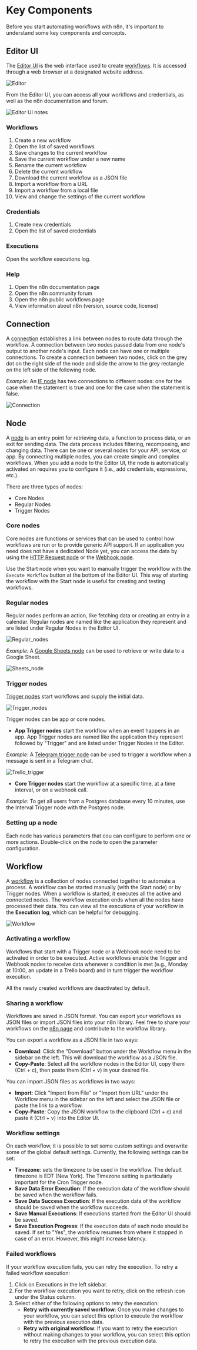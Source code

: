# Key Components

Before you start automating workflows with n8n, it's important to understand some key components and concepts.

## Editor UI

The [Editor UI](../reference/glossary.md#editor-ui) is the web interface used to create [workflows](#Workflow). It is accessed through a web browser at a designated website address.

![Editor](./images/Editor_UI.gif)

From the Editor UI, you can access all your workflows and credentials, as well as the n8n documentation and forum.

![Editor UI notes](./images/EditorUI_sidebar_notes.png)

### Workflows
1. Create a new workflow
2. Open the list of saved workflows
3. Save changes to the current workflow
4. Save the current workflow under a new name
5. Rename the current workflow
6. Delete the current workflow
7. Download the current workflow as a JSON file
8. Import a workflow from a URL
9. Import a workflow from a local file
10. View and change the settings of the current workflow

### Credentials
1. Create new credentials
2. Open the list of saved credentials

### Executions
Open the workflow executions log.

### Help
1. Open the n8n documentation page
2. Open the n8n community forum
3. Open the n8n public workflows page
4. View information about n8n (version, source code, license)

## Connection

A [connection](../reference/glossary.md#connection) establishes a link between nodes to route data through the workflow. A connection between two nodes passed data from one node's output to another node's input. Each node can have one or multiple connections. To create a connection between two nodes, click on the grey dot on the right side of the node and slide the arrow to the grey rectangle on the left side of the following node.  

*Example:* An [IF node](../nodes/nodes-library/core-nodes/If/README.md) has two connections to different nodes: one for the case when the statement is true and one for the case when the statement is false.

![Connection](./images/Connection_ifnode.gif)

## Node

A [node](../reference/glossary.md#node) is an entry point for retrieving data, a function to process data, or an exit for sending data. The data process includes filtering, recomposing, and changing data. There can be one or several nodes for your API, service, or app. By connecting multiple nodes, you can create simple and complex workflows. When you add a node to the Editor UI, the node is automatically activated an requires you to configure it (i.e., add credentials, expressions, etc.).

There are three types of nodes:

* Core Nodes
* Regular Nodes
* Trigger Nodes

### Core nodes

Core nodes are functions or services that can be used to control how workflows are run or to provide generic API support. If an application you need does not have a dedicated Node yet, you can access the data by using the [HTTP Request node](../nodes/nodes-library/core-nodes/HTTPRequest/README.md) or the [Webhook node](../nodes/nodes-library/core-nodes/Webhook/README.md).

Use the Start node when you want to manually trigger the workflow with the `Execute Workflow` button at the bottom of the Editor UI. This way of starting the workflow with the Start node is useful for creating and testing workflows.


### Regular nodes

Regular nodes perform an action, like fetching data or creating an entry in a calendar. Regular nodes are named like the application they represent and are listed under Regular Nodes in the Editor UI.

![Regular_nodes](./images/Regular_nodes.png)

*Example:* A [Google Sheets node](../nodes/nodes-library/nodes/GoogleSheets/README.md) can be used to retrieve or write data to a Google Sheet.

![Sheets_node](./images/Google_sheets.png)

### Trigger nodes

[Trigger nodes](../reference/glossary.md#trigger) start workflows and supply the initial data. 

![Trigger_nodes](./images/Trigger_nodes.png)

Trigger nodes can be app or core nodes.

* **App Trigger nodes** start the workflow when an event happens in an app. App Trigger nodes are named like the application they represent followed by "Trigger" and are listed under Trigger Nodes in the Editor.

*Example:* A [Telegram trigger node](../nodes/nodes-library/nodes/Trello/README.md) can be used to trigger a workflow when a message is sent in a Telegram chat.

![Trello_trigger](./images/telegram_trigger.png)

* **Core Trigger nodes** start the workflow at a specific time, at a time interval, or on a webhook call.

*Example:* To get all users from a Postgres database every 10 minutes, use the Interval Trigger node with the Postgres node.

### Setting up a node

Each node has various parameters that cou can configure to perform one or more actions. Double-click on the node to open the parameter configuration. 

## Workflow

A [workflow](../reference/glossary.md#workflow) is a collection of nodes connected together to automate a process. A workflow can be started manually (with the Start node) or by Trigger nodes. When a workflow is started, it executes all the active and connected nodes. The workflow execution ends when all the nodes have processed their data. You can view all the executions of your workflow in the **Execution log**, which can be helpful for debugging.

![Workflow](./images/Execute_workflow.gif)


### Activating a workflow

Workflows that start with a Trigger node or a Webhook node need to be activated in order to be executed. Active workflows enable the Trigger and Webhook nodes to receive data whenever a condition is met (e.g., Monday at 10:00, an update in a Trello board) and in turn trigger the workflow execution.

All the newly created workflows are deactivated by default. 


### Sharing a workflow

Workflows are saved in JSON format. You can export your workflows as JSON files or import JSON files into your n8n library. Feel free to share your  workflows on the [n8n page](https://n8n.io/workflows) and contribute to the workflow library.

You can export a workflow as a JSON file in two ways:

  * **Download**: Click the "Download" button under the Workflow menu in the sidebar on the left. This will download the workflow as a JSON file.
  * **Copy-Paste**: Select all the workflow nodes in the Editor UI, copy them (Ctrl + c), then paste them (Ctrl + v) in your desired file.

You can import JSON files as workflows in two ways:

  * **Import**: Click "Import from File" or "Import from URL" under the Workflow menu in the sidebar on the left and select the JSON file or paste the link to a workflow.
  * **Copy-Paste**: Copy the JSON workflow to the clipboard (Ctrl + c) and paste it (Ctrl + v) into the Editor UI.


### Workflow settings

On each workflow, it is possible to set some custom settings and overwrite some of the global default settings. Currently, the following settings can be set:

* **Timezone**: sets the timezone to be used in the workflow. The default timezone is EDT (New York). The Timezone setting is particularly important for the Cron Trigger node.
* **Save Data Error Execution**: If the execution data of the workflow should be saved when the workflow fails.
* **Save Data Success Execution**: If the execution data of the workflow should be saved when the workflow succeeds.
* **Save Manual Executions**: If executions started from the Editor UI should be saved.
* **Save Execution Progress**: If the execution data of each node should be saved. If set to "Yes", the workflow resumes from where it stopped in case of an error. However, this might increase latency.

### Failed workflows

If your workflow execution fails, you can retry the execution. To retry a failed workflow execution:
1. Click on Executions in the left sidebar.
2. For the workflow execution you want to retry, click on the refresh icon under the Status column.
3. Select either of the following options to retry the execution:
    * **Retry with currently saved workflow**: Once you make changes to your workflow, you can select this option to execute the workflow with the previous execution data.
    * **Retry with original workflow**: If you want to retry the execution without making changes to your workflow, you can select this option to retry the execution with the previous execution data.